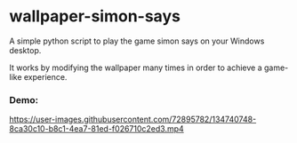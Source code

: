 # wallpaper-simon-says

A simple python script to play the game simon says on your Windows desktop.

It works by modifying the wallpaper many times in order to achieve a game-like experience.

### Demo:

https://user-images.githubusercontent.com/72895782/134740748-8ca30c10-b8c1-4ea7-81ed-f026710c2ed3.mp4

